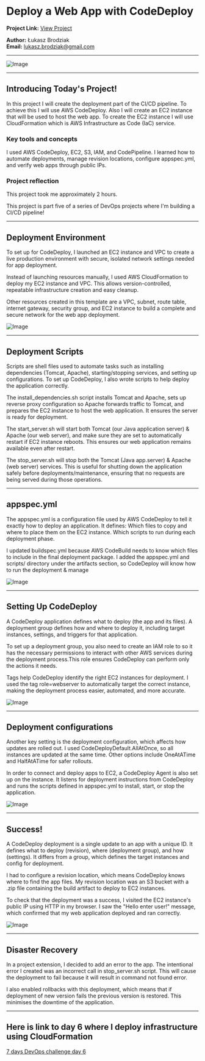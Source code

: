 # Deploy a Web App with CodeDeploy

**Project Link:** [View Project](http://learn.nextwork.org/projects/aws-devops-codedeploy-updated)

**Author:** Łukasz Brodziak  
**Email:** lukasz.brodziak@gmail.com

---

![Image](http://learn.nextwork.org/surprised_maroon_fierce_chinese_gooseberry/uploads/aws-devops-codedeploy-updated_val-27)

---

## Introducing Today's Project!

In this project I will create the deployment part of the CI/CD pipeline. To achieve this I will use AWS CodeDeploy. Also I will create an EC2 instance that will be used to host the web app. To create the EC2 instance I will use CloudFormation which is AWS Infrastructure as Code (IaC) service.

### Key tools and concepts

I used AWS CodeDeploy, EC2, S3, IAM, and CodePipeline. I learned how to automate
deployments, manage revision locations, configure appspec.yml, and verify web apps
through public IPs.

### Project reflection

This project took me approximately 2 hours.

This project is part five of a series of DevOps projects where I'm building a CI/CD pipeline!

---

## Deployment Environment

To set up for CodeDeploy, I launched an EC2 instance and VPC to create a live production environment with secure, isolated network settings needed for app deployment.

Instead of launching resources manually, I used AWS CloudFormation to deploy my EC2 instance and VPC. This allows version-controlled, repeatable infrastructure
creation and easy cleanup.

Other resources created in this template are a VPC, subnet, route table, internet
gateway, security group, and EC2 instance to build a complete and secure network for
the web app deployment.

![Image](http://learn.nextwork.org/surprised_maroon_fierce_chinese_gooseberry/uploads/aws-devops-codedeploy-updated_val-5)

---

## Deployment Scripts

Scripts are shell files used to automate tasks such as installing dependencies (Tomcat,
Apache), starting/stopping services, and setting up configurations. To set up
CodeDeploy, I also wrote scripts to help deploy the application correctly.

The install_dependencies.sh script installs Tomcat and Apache, sets up reverse proxy
configuration so Apache forwards traffic to Tomcat, and prepares the EC2 instance to
host the web application. It ensures the server is ready for deployment.

The start_server.sh will start both Tomcat (our Java application server) & Apache (our
web server), and make sure they are set to automatically restart if EC2 instance
reboots. This ensures our web application remains available even after restart.

The stop_server.sh will stop both the Tomcat (Java app.server) & Apache (web server)
services. This is useful for shutting down the application safely before
deployments/maintenance, ensuring that no requests are being served during those
operations.

---

## appspec.yml

The appspec.yml is a configuration file used by AWS CodeDeploy to tell it exactly how
to deploy an application. It defines: Which files to copy and where to place them on
the EC2 instance. Which scripts to run during each deployment phase.

I updated buildspec.yml because AWS CodeBuild needs to know which files to include
in the final deployment package. I added the appspec.yml and scripts/ directory under
the artifacts section, so CodeDeploy will know how to run the deployment & manage

![Image](http://learn.nextwork.org/surprised_maroon_fierce_chinese_gooseberry/uploads/aws-devops-codedeploy-updated_val-12)

---

## Setting Up CodeDeploy

A CodeDeploy application defines what to deploy (the app and its files). A deployment
group defines how and where to deploy it, including target instances, settings, and
triggers for that application.

To set up a deployment group, you also need to create an IAM role to so it has the
necessary permissions to interact with other AWS services during the deployment
process.This role ensures CodeDeploy can perform only the actions it needs.

Tags help CodeDeploy identify the right EC2 instances for deployment. I used the tag
role=webserver to automatically target the correct instance, making the deployment
process easier, automated, and more accurate.

![Image](http://learn.nextwork.org/surprised_maroon_fierce_chinese_gooseberry/uploads/aws-devops-codedeploy-updated_val-18)

---

## Deployment configurations

Another key setting is the deployment configuration, which affects how updates are
rolled out. I used CodeDeployDefault.AllAtOnce, so all instances are updated at the
same time. Other options include OneAtATime and HalfAtATime for safer rollouts.

In order to connect and deploy apps to EC2, a CodeDeploy Agent is also set up on the
instance. It listens for deployment instructions from CodeDeploy and runs the scripts
defined in appspec.yml to install, start, or stop the application.

![Image](http://learn.nextwork.org/surprised_maroon_fierce_chinese_gooseberry/uploads/aws-devops-codedeploy-updated_val-20)

---

## Success!

A CodeDeploy deployment is a single update to an app with a unique ID. It defines
what to deploy (revision), where (deployment group), and how (settings). It differs
from a group, which defines the target instances and config for deployment.

I had to configure a revision location, which means CodeDeploy knows where to find
the app files. My revision location was an S3 bucket with a .zip file containing the build
artifact to deploy to EC2 instances.

To check that the deployment was a success, I visited the EC2 instance's public IP
using HTTP in my browser. I saw the "Hello enter user!" message, which confirmed that
my web application deployed and ran correctly.

![Image](http://learn.nextwork.org/surprised_maroon_fierce_chinese_gooseberry/uploads/aws-devops-codedeploy-updated_val-27)

---

## Disaster Recovery

In a project extension, I decided to add an error to the app. The intentional error I created was an incorrect call in stop_server.sh script. This will cause the deployment to fail because it will result in command not found error.

I also enabled rollbacks with this deployment, which means that if deployment of new version fails the previous version is restored. This minimises the downtime of the application.

---
## Here is link to day 6 where I deploy infrastructure using CloudFormation 
[7 days DevOps challenge day 6](https://github.com/lbrodziak/7-days-devops-day6)

